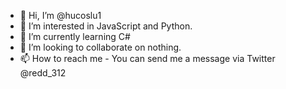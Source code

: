 - 👋 Hi, I’m @hucoslu1
- 👀 I’m interested in JavaScript and Python.
- 🌱 I’m currently learning C#
- 💞️ I’m looking to collaborate on nothing.
- 📫 How to reach me - You can send me a message via Twitter @redd_312
<!---
hucoslu1/hucoslu1 is a ✨ special ✨ repository because its `README.md` (this file) appears on your GitHub profile.
You can click the Preview link to take a look at your changes.
--->
